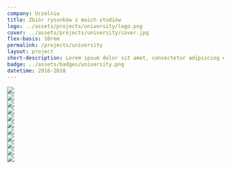 ```yaml
---
company: Uczelnia
title: Zbiór rysunków z moich studiów
logo: ../assets/projects/university/logo.png
cover: ../assets/projects/university/cover.jpg
flex-basis: 10rem
permalink: /projects/university
layout: project
short-description: Lorem ipsum dolor sit amet, consectetur adipiscing elit, sed do eiusmod tempor incididunt ut labore et dolore magna aliqua. Ut enim ad minim veniam
badge: ../assets/badges/university.png
datetime: 2016-2018
---
```


<div class="project-image">
	<img src="../assets/projects/university/1.jpg" />
</div>
<div class="project-image">
	<img src="../assets/projects/university/3.jpg" />
</div>
<div class="project-image">
	<img src="../assets/projects/university/4.jpg" />
</div>

<div class="project-image">
	<img src="../assets/projects/university/7.jpg" />
</div>

<div class="project-image">
	<img src="../assets/projects/university/8.jpg" />
</div>
<div class="project-image">
	<img src="../assets/projects/university/9.jpg" />
</div>
<div class="project-image">
	<img src="../assets/projects/university/10.jpg" />
</div>

<div class="project-image">
	<img src="../assets/projects/university/5.jpg" />
</div>
<div class="project-image">
	<img src="../assets/projects/university/6.jpg" />
</div>
<div class="project-image">
<img src="../assets/projects/university/2.jpg" />
</div>
<div class="project-image">
	<img src="../assets/projects/university/11.jpg" />
</div>
